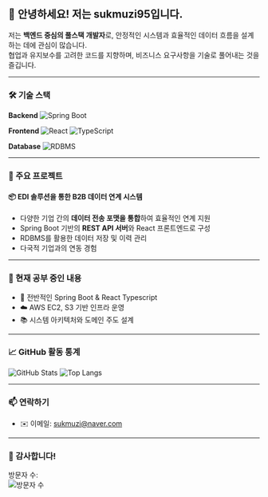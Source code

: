 ## 👋 안녕하세요! 저는 sukmuzi95입니다.

저는 **백엔드 중심의 풀스택 개발자**로, 안정적인 시스템과 효율적인 데이터 흐름을 설계하는 데에 관심이 많습니다.  
협업과 유지보수를 고려한 코드를 지향하며, 비즈니스 요구사항을 기술로 풀어내는 것을 즐깁니다.

---

### 🛠️ 기술 스택

**Backend**
![Spring Boot](https://img.shields.io/badge/Spring_Boot-6DB33F?style=flat&logo=spring-boot&logoColor=white)

**Frontend**
![React](https://img.shields.io/badge/React-20232A?style=flat&logo=react&logoColor=61DAFB)
![TypeScript](https://img.shields.io/badge/TypeScript-007ACC?style=flat&logo=typescript&logoColor=white)

**Database**
![RDBMS](https://img.shields.io/badge/RDBMS-4479A1?style=flat&logo=mysql&logoColor=white)

---

### 💼 주요 프로젝트

#### 📦 EDI 솔루션을 통한 B2B 데이터 연계 시스템
- 다양한 기업 간의 **데이터 전송 포맷을 통합**하여 효율적인 연계 지원
- Spring Boot 기반의 **REST API 서버**와 React 프론트엔드로 구성
- RDBMS를 활용한 데이터 저장 및 이력 관리
- 다국적 기업과의 연동 경험

---

### 🌱 현재 공부 중인 내용
- 🔧 전반적인 Spring Boot & React Typescript
- ☁️ AWS EC2, S3 기반 인프라 운영
- 📚 시스템 아키텍처와 도메인 주도 설계

---

### 📈 GitHub 활동 통계

![GitHub Stats](https://github-readme-stats.vercel.app/api?username=sukmuzi95&show_icons=true&theme=tokyonight)
![Top Langs](https://github-readme-stats.vercel.app/api/top-langs/?username=sukmuzi&layout=compact&theme=tokyonight)

---

### 📫 연락하기

- ✉️ 이메일: [sukmuzi@naver.com](mailto:sukmuzi@naver.com)

---

### 🙌 감사합니다!

방문자 수:  
![방문자 수](https://komarev.com/ghpvc/?username=sukmuzi95)
